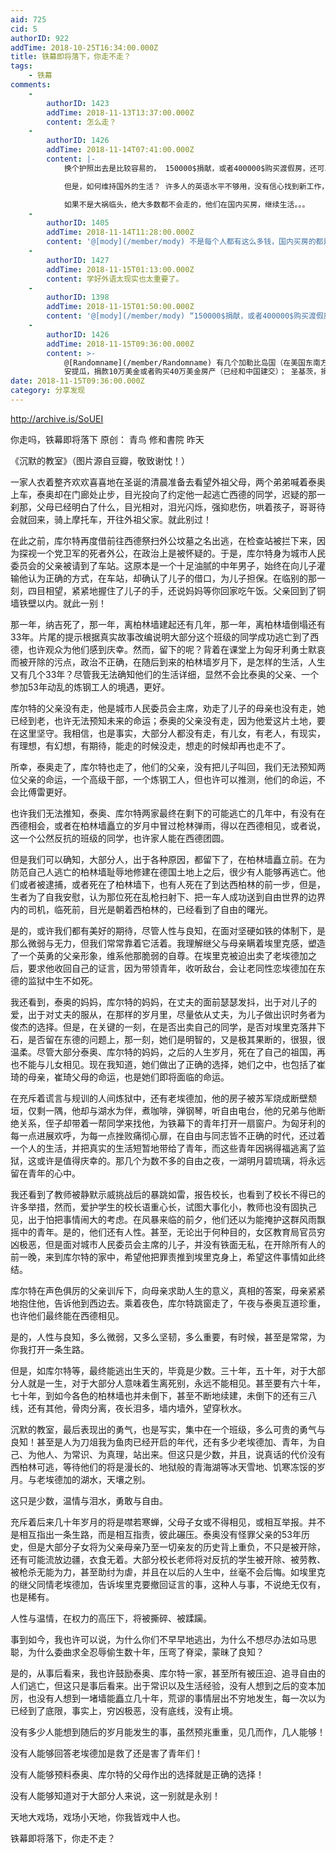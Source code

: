 ```yaml
---
aid: 725
cid: 5
authorID: 922
addTime: 2018-10-25T16:34:00.000Z
title: 铁幕即将落下，你走不走？
tags:
    - 铁幕
comments:
    -
        authorID: 1423
        addTime: 2018-11-13T13:37:00.000Z
        content: 怎么走？
    -
        authorID: 1426
        addTime: 2018-11-14T07:41:00.000Z
        content: |-
            换个护照出去是比较容易的， 150000$捐献，或者400000$购买渡假房，还可以收租，比国内买房便宜多了，

            但是，如何维持国外的生活？ 许多人的英语水平不够用，没有信心找到新工作，一家人的生活开支怎么办？

            如果不是大祸临头，绝大多数都不会走的，他们在国内买房，继续生活。。。
    -
        authorID: 1405
        addTime: 2018-11-14T11:28:00.000Z
        content: '@[mody](/member/mody) 不是每个人都有这么多钱，国内买房的都是透支了几十年的钱包换来的'
    -
        authorID: 1427
        addTime: 2018-11-15T01:13:00.000Z
        content: 学好外语太现实也太重要了。
    -
        authorID: 1398
        addTime: 2018-11-15T01:50:00.000Z
        content: '@[mody](/member/mody) “150000$捐献，或者400000$购买渡假房” 您这说的是哪啊'
    -
        authorID: 1426
        addTime: 2018-11-15T09:36:00.000Z
        content: >-
            @[Randomname](/member/Randomname) 有几个加勒比岛国（在美国东南方向）开设了投资护照项目，
            安提瓜，捐款10万美金或者购买40万美金房产（已经和中国建交）； 圣基茨，捐款15万美金或者购买20万美金房产（已经和台湾建交）；
date: 2018-11-15T09:36:00.000Z
category: 分享发现
---
```


http://archive.is/SoUEI

你走吗，铁幕即将落下 原创： 青鸟 修和書院 昨天

《沉默的教室》（图片源自豆瓣，敬致谢忱！）

一家人衣着整齐欢欢喜喜地在圣诞的清晨准备去看望外祖父母，两个弟弟喊着泰奥上车，泰奥却在门廊处止步，目光投向了约定他一起逃亡西德的同学，迟疑的那一刹那，父母已经明白了什么，目光相对，泪光闪烁，强抑悲伤，哄着孩子，哥哥待会就回来，骑上摩托车，开往外祖父家。就此别过！

在此之前，库尔特再度借前往西德祭扫外公坟墓之名出逃，在检查站被拦下来，因为探视一个党卫军的死者外公，在政治上是被怀疑的。于是，库尔特身为城市人民委员会的父亲被请到了车站。这原本是一个十足油腻的中年男子，始终在向儿子灌输他认为正确的方式，在车站，却确认了儿子的借口，为儿子担保。在临别的那一刻，四目相望，紧紧地握住了儿子的手，还说妈妈等你回家吃午饭。父亲回到了铜墙铁壁以内。就此一别！

那一年，纳吉死了，那一年，离柏林墙建起还有几年，那一年，离柏林墙倒塌还有33年。片尾的提示根据真实故事改编说明大部分这个班级的同学成功逃亡到了西德，也许观众为他们感到庆幸。然而，留下的呢？背着在课堂上为匈牙利勇士默哀而被开除的污点，政治不正确，在随后到来的柏林墙岁月下，是怎样的生活，人生又有几个33年？尽管我无法确知他们的生活详细，显然不会比泰奥的父亲、一个参加53年动乱的炼钢工人的境遇，更好。

库尔特的父亲没有走，他是城市人民委员会主席，劝走了儿子的母亲也没有走，她已经到老，也许无法预知未来的命运；泰奥的父亲没有走，因为他爱这片土地，要在这里坚守。我相信，也是事实，大部分人都没有走，有儿女，有老人，有现实，有理想，有幻想，有期待，能走的时候没走，想走的时候却再也走不了。

所幸，泰奥走了，库尔特也走了，他们的父亲，没有把儿子叫回，我们无法预知两位父亲的命运，一个高级干部，一个炼钢工人，但也许可以推测，他们的命运，不会比傅雷更好。

也许我们无法推知，泰奥、库尔特两家最终在剩下的可能逃亡的几年中，有没有在西德相会，或者在柏林墙矗立的岁月中冒过枪林弹雨，得以在西德相见，或者说，这一个公然反抗的班级的同学，也许家人能在西德团圆。

但是我们可以确知，大部分人，出于各种原因，都留下了，在柏林墙矗立前。在为防范自己人逃亡的柏林墙耻辱地修建在德国土地上之后，很少有人能够再逃亡。他们或者被逮捕，或者死在了柏林墙下，也有人死在了到达西柏林的前一步，但是，生者为了自我安慰，认为那位死在乱枪扫射下、把一车人成功送到自由世界的边界内的司机，临死前，目光是朝着西柏林的，已经看到了自由的曙光。

是的，或许我们都有美好的期待，尽管人性与良知，在面对坚硬如铁的体制下，是那么微弱与无力，但我们常常靠着它活着。我理解继父与母亲瞒着埃里克感，塑造了一个英勇的父亲形象，维系他那脆弱的自尊。在埃里克被迫出卖了老埃德加之后，要求他收回自己的证言，因为带领青年，收听敌台，会让老同性恋埃德加在东德的监狱中生不如死。

我还看到，泰奥的妈妈，库尔特的妈妈，在丈夫的面前瑟瑟发抖，出于对儿子的爱，出于对丈夫的服从，在那样的岁月里，尽量依从丈夫，为儿子做出识时务者为俊杰的选择。但是，在关键的一刻，在是否出卖自己的同学，是否对埃里克落井下石，是否留在东德的问题上，那一刻，她们是明智的，又是极其果断的，很狠，很温柔。尽管大部分泰奥、库尔特的妈妈，之后的人生岁月，死在了自己的祖国，再也不能与儿女相见。现在我知道，她们做出了正确的选择，她们之中，也包括了崔琦的母亲，崔琦父母的命运，也是她们即将面临的命运。

在充斥着谎言与规训的人间炼狱中，还有老埃德加，他的房子被苏军烧成断壁颓垣，仅剩一隅，他却与湖水为伴，煮咖啡，弹钢琴，听自由电台，他的兄弟与他断绝关系，侄子却带着一帮同学来找他，为铁幕下的青年打开一扇窗户。为匈牙利的每一点进展欢呼，为每一点挫败痛彻心扉，在自由与同志皆不正确的时代，还过着一个人的生活，并把真实的生活短暂地带给了青年，而这些青年因祸得福逃离了监狱，这或许是值得庆幸的。那几个为数不多的自由之夜，一湖明月碧琉璃，将永远留在青年的心中。

我还看到了教师被静默示威挑战后的暴跳如雷，报告校长，也看到了校长不得已的许多举措，然而，爱护学生的校长语重心长，试图大事化小，教师也没有固执己见，出于怕把事情闹大的考虑。在风暴来临的前夕，他们还以为能掩护这群风雨飘摇中的青年。是的，他们还有人性。甚至，无论出于何种目的，女区教育局官员穷凶极恶，但是面对城市人民委员会主席的儿子，并没有铁面无私，在开除所有人的前一晚，来到库尔特的家中，希望他把罪责推到埃里克身上，希望这件事情如此终结。

库尔特在声色俱厉的父亲训斥下，向母亲求助人生的意义，真相的答案，母亲紧紧地抱住他，告诉他到西边去。乘着夜色，库尔特跳窗走了，午夜与泰奥互道珍重，也许他们最终能在西德相见。

是的，人性与良知，多么微弱，又多么坚韧，多么重要，有时候，甚至是常常，为你我打开一条生路。

但是，如库尔特等，最终能逃出生天的，毕竟是少数。三十年，五十年，对于大部分人就是一生，对于大部分人意味着生离死别，永远不能相见。甚至要有六十年，七十年，到如今各色的柏林墙也并未倒下，甚至不断地续建，未倒下的还有三八线，还有其他，骨肉分离，夜长泪多，墙内墙外，望穿秋水。

沉默的教室，最后表现出的勇气，也是写实，集中在一个班级，多么可贵的勇气与良知！甚至是人为刀俎我为鱼肉已经开启的年代，还有多少老埃德加、青年，为自己、为他人、为常识、为真理，站出来。但这只是少数，并且，说真话的代价没有西柏林可逃，等待他们的将是漫长的、地狱般的青海湖等冰天雪地、饥寒冻馁的岁月。与老埃德加的湖水，天壤之别。

这只是少数，温情与泪水，勇敢与自由。

充斥着后来几十年岁月的将是噤若寒蝉，父母子女或不得相见，或相互举报。并不是相互指出一条生路，而是相互指责，彼此碾压。泰奥没有怪罪父亲的53年历史，但是大部分子女将为父亲母亲乃至一切亲友的历史背上重负，不只是被开除，还有可能流放边疆，衣食无着。大部分校长老师将对反抗的学生被开除、被劳教、被枪杀无能为力，甚至助纣为虐，并且在以后的人生中，丝毫不会后悔。如埃里克的继父同情老埃德加，告诉埃里克要撤回证言的事，这种人与事，不说绝无仅有，也是稀有。

人性与温情，在权力的高压下，将被撕碎、被蹂躏。

事到如今，我也许可以说，为什么你们不早早地逃出，为什么不想尽办法如马思聪，为什么委曲求全忍辱偷生数十年，压弯了脊梁，蒙昧了良知？

是的，从事后看来，我也许鼓励泰奥、库尔特一家，甚至所有被压迫、追寻自由的人们逃亡，但这只是事后看来。出于常识以及生活经验，没有人想到之后的变本加厉，也没有人想到一堵墙能矗立几十年，荒谬的事情层出不穷地发生，每一次以为已经到了底限，事实上，穷凶极恶，没有底线，没有止境。

没有多少人能想到随后的岁月能发生的事，虽然预兆重重，见几而作，几人能够！

没有人能够回答老埃德加是救了还是害了青年们！

没有人能够预料泰奥、库尔特的父母作出的选择就是正确的选择！

没有人能够知道对于大部分人来说，这一别就是永别！

天地大戏场，戏场小天地，你我皆戏中人也。

铁幕即将落下，你走不走？
